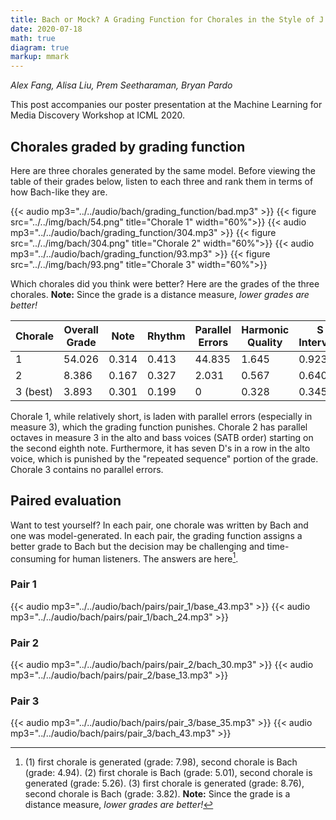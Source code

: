 ```yaml
---
title: Bach or Mock? A Grading Function for Chorales in the Style of J.S. Bach
date: 2020-07-18
math: true
diagram: true
markup: mmark
---
```

*Alex Fang, Alisa Liu, Prem Seetharaman, Bryan Pardo*

This post accompanies our poster presentation at the Machine Learning for Media Discovery Workshop at ICML 2020.

## Chorales graded by grading function
Here are three chorales generated by the same model. Before viewing the table of their grades below, listen to each three and rank them in terms of how Bach-like they are.

{{< audio mp3="../../audio/bach/grading_function/bad.mp3" >}}
{{< figure src="../../img/bach/54.png" title="Chorale 1" width="60%">}}
{{< audio mp3="../../audio/bach/grading_function/304.mp3" >}}
{{< figure src="../../img/bach/304.png" title="Chorale 2" width="60%">}}
{{< audio mp3="../../audio/bach/grading_function/93.mp3" >}}
{{< figure src="../../img/bach/93.png" title="Chorale 3" width="60%">}}

Which chorales did you think were better? Here are the grades of the three chorales. **Note:** Since the grade is a distance measure, *lower grades are better!*

|Chorale|Overall Grade|Note|Rhythm|Parallel Errors|Harmonic Quality|S Intervals|A Intervals|T Intervals|B Intervals|Repeated Sequence|
|----|----|----|----|----|----|----|----|----|----|----|
|1|54.026|0.314|0.413|44.835|1.645|0.923|1.344|0.988|0.948|2.617|
|2|8.386|0.167|0.327|2.031|0.567|0.640|0.498|0.720|0.996|2.440|
|3 (best)|3.893|0.301|0.199|0|0.328|0.345|0.396|0.680|0.597|1.047|

Chorale 1, while relatively short, is laden with parallel errors (especially in measure 3), which the grading function punishes. Chorale 2 has parallel octaves in measure 3 in the alto and bass voices (SATB order) starting on the second eighth note. Furthermore, it has seven D's in a row in the alto voice, which is punished by the "repeated sequence" portion of the grade. Chorale 3 contains no parallel errors.

## Paired evaluation
Want to test yourself? In each pair, one chorale was written by Bach and one was model-generated. In each pair, the grading function assigns a better grade to Bach but the decision may be challenging and time-consuming for human listeners. The answers are here[^1].

### Pair 1
{{< audio mp3="../../audio/bach/pairs/pair_1/base_43.mp3" >}}
{{< audio mp3="../../audio/bach/pairs/pair_1/bach_24.mp3" >}}
### Pair 2
{{< audio mp3="../../audio/bach/pairs/pair_2/bach_30.mp3" >}}
{{< audio mp3="../../audio/bach/pairs/pair_2/base_13.mp3" >}}
### Pair 3
{{< audio mp3="../../audio/bach/pairs/pair_3/base_35.mp3" >}}
{{< audio mp3="../../audio/bach/pairs/pair_3/bach_43.mp3" >}}


[^1]: (1) first chorale is generated (grade: 7.98), second chorale is Bach (grade: 4.94). (2) first chorale is Bach (grade: 5.01), second chorale is generated (grade: 5.26). (3) first chorale is generated (grade: 8.76), second chorale is Bach (grade: 3.82). **Note:** Since the grade is a distance measure, *lower grades are better!*
